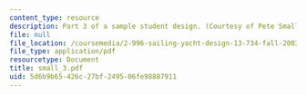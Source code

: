 ```yaml
---
content_type: resource
description: Part 3 of a sample student design. (Courtesy of Pete Small.)
file: null
file_location: /coursemedia/2-996-sailing-yacht-design-13-734-fall-2003/5d6b9b65426c27bf249506fe98887911_small_3.pdf
file_type: application/pdf
resourcetype: Document
title: small_3.pdf
uid: 5d6b9b65-426c-27bf-2495-06fe98887911
---
```

